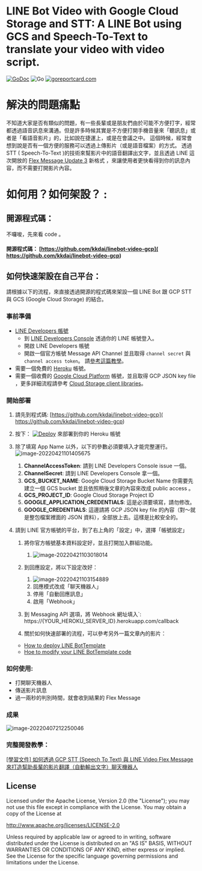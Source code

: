 LINE Bot Video with Google Cloud Storage and STT: A LINE Bot using GCS and Speech-To-Text to translate your video with video script.
==============

 [![GoDoc](https://godoc.org/github.com/kkdai/linebot-video-gcp.svg?status.svg)](https://godoc.org/github.com/kkdai/LineBotTemplate)   ![Go](https://github.com/kkdai/linebot-video-gcp/workflows/Go/badge.svg) [![goreportcard.com](https://goreportcard.com/badge/github.com/kkdai/linebot-video-gcp)](https://goreportcard.com/report/github.com/kkdai/linebot-video-gcp)

# 解決的問題痛點

不知道大家是否有類似的問題，有一些長輩或是朋友們由於可能不方便打字，經常都透過語音訊息來溝通。但是許多時候其實是不方便打開手機音量來「聽訊息」或者是「看語音影片」的，比如說在捷運上，或是在會議之中。 這個時候，經常會想到說是否有一個方便的服務可以透過上傳影片（或是語音檔案）的方式。 透過 STT ( Speech-To-Text )的技術來幫影片中的語音翻譯出文字，並且透過 LINE 這次開放的 [Flex Message Update 3](https://developers.line.biz/en/news/2022/03/11/flex-message-update-3-released/) 新格式 ，來讓使用者更快看得到你的訊息內容，而不需要打開影片內容。

# 如何用？如何架設？ :


## 開源程式碼：
不囉唆，先來看 code 。

#### 開源程式碼： [https://github.com/kkdai/linebot-video-gcp]( https://github.com/kkdai/linebot-video-gcp)

## 如何快速架設在自己平台：

請根據以下的流程，來直接透過開源的程式碼來架設一個 LINE Bot 跟 GCP  STT 與 GCS (Google Cloud Storage) 的結合。

### 事前準備

- [LINE Developers 帳號](https://developers.line.biz/console/)
  - 到 [LINE Developers Console](https://developers.line.biz/console/) 透過你的 LINE 帳號登入。
  - 開啟 LINE Developers 帳號
  - 開啟一個官方帳號 Message API Channel 並且取得 `channel secret` 與 `channel access token`。 請[參考這篇教學](https://developers.line.biz/en/docs/messaging-api/getting-started/#using-console)。
- 需要一個免費的 [Heroku](https://dashboard.heroku.com/) 帳號。
- 需要一個收費的 [Google Cloud Platform](https://cloud.google.com/) 帳號，並且取得 GCP JSON key file ，更多詳細流程請參考 [Cloud Storage client libraries](https://cloud.google.com/storage/docs/reference/libraries)。

### 開始部署

1. 請先到程式碼:  [https://github.com/kkdai/linebot-video-gcp]( https://github.com/kkdai/linebot-video-gcp)
2. 按下： [![Deploy](https://www.herokucdn.com/deploy/button.svg)](https://heroku.com/deploy)  來部署到你的 Heroku 帳號
   
3. 除了填寫 App Name 以外，以下的參數必須要填入才能完整運行。
   ![image-20220421101405675](http://www.evanlin.com/images/2021/image-20220421101405675.png)
   
   1. **ChannelAccessToken**: 請到 LINE Developers Console issue 一個。
   2. **ChannelSecret**: 請到 LINE Developers Console 拿一個。
   3. **GCS_BUCKET_NAME**: Google Cloud Storage Bucket Name 你需要先建立一個 GCS bucket 並且依照稍後文章的內容來改成 public access 。
   4. **GCS_PROJECT_ID**: Google Cloud Storage Project ID
   5. **GOOGLE_APPLICATION_CREDENTIALS**: 這是必須要填寫，請勿修改。
   6. **GOOGLE_CREDENTIALS**: 這邊請將 GCP JSON key file 的內容（對～就是整包檔案裡面的 JSON 資料），全部放上去。這樣是比較安全的。
4. 請到 LINE 官方帳號的平台，到了右上角的「設定」中，選擇「帳號設定」
   1. 將你官方帳號基本資料設定好，並且打開加入群組功能。
      1. ![image-20220421103018014](http://www.evanlin.com/images/2021/image-20220421103018014.png)
   
   2. 到回應設定，將以下設定改好：
      1. ![image-20220421103154889](http://www.evanlin.com/images/2021/image-20220421103154889.png)
      2. 回應模式改成「聊天機器人」
      3. 停用「自動回應訊息」
      4. 啟用「Webhook」
   3. 到 Messaging API 選項，將 Webhook 網址填入`: https://{YOUR_HEROKU_SERVER_ID}.herokuapp.com/callback
   4. 關於如何快速部署的流程，可以參考另外一篇文章內的影片：
     - [How to deploy LINE BotTemplate](https://www.youtube.com/watch?v=0BIknEz1f8k)
     - [Hoe to modify your LINE BotTemplate code](https://www.youtube.com/watch?v=ckij73sIRik)
   

### 如何使用:

- 打開聊天機器人
- 傳送影片訊息
- 過一兩秒的判別時間，就會收到結果的 Flex Message

### 成果

![image-20220407212250046](http://www.evanlin.com/images/2021/image-20220407212250046.png)



### 完整開發教學：

[[學習文件] 如何透過 GCP STT (Speech To Text) 與 LINE Video Flex Message 來打造幫助長輩的影片翻譯（自動輸出文字）聊天機器人](https://www.evanlin.com/til-gcp-speech-video-flex/)



License
---------------

Licensed under the Apache License, Version 2.0 (the "License");
you may not use this file except in compliance with the License.
You may obtain a copy of the License at

http://www.apache.org/licenses/LICENSE-2.0

Unless required by applicable law or agreed to in writing, software
distributed under the License is distributed on an "AS IS" BASIS,
WITHOUT WARRANTIES OR CONDITIONS OF ANY KIND, either express or implied.
See the License for the specific language governing permissions and
limitations under the License.

